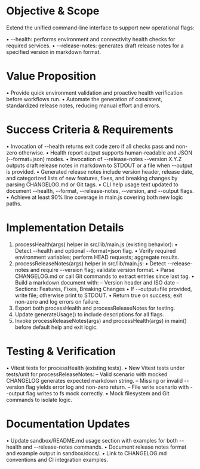 # Objective & Scope
Extend the unified command-line interface to support new operational flags:

• --health: performs environment and connectivity health checks for required services.
• --release-notes: generates draft release notes for a specified version in markdown format.

# Value Proposition
• Provide quick environment validation and proactive health verification before workflows run.
• Automate the generation of consistent, standardized release notes, reducing manual effort and errors.

# Success Criteria & Requirements
• Invocation of --health returns exit code zero if all checks pass and non-zero otherwise.
• Health report output supports human-readable and JSON (--format=json) modes.
• Invocation of --release-notes --version X.Y.Z outputs draft release notes in markdown to STDOUT or a file when --output is provided.
• Generated release notes include version header, release date, and categorized lists of new features, fixes, and breaking changes by parsing CHANGELOG.md or Git tags.
• CLI help usage text updated to document --health, --format, --release-notes, --version, and --output flags.
• Achieve at least 90% line coverage in main.js covering both new logic paths.

# Implementation Details
1. processHealth(args) helper in src/lib/main.js (existing behavior):
   • Detect --health and optional --format=json flag.
   • Verify required environment variables; perform HEAD requests; aggregate results.
2. processReleaseNotes(args) helper in src/lib/main.js:
   • Detect --release-notes and require --version flag; validate version format.
   • Parse CHANGELOG.md or call Git commands to extract entries since last tag.
   • Build a markdown document with:
     – Version header and ISO date
     – Sections: Features, Fixes, Breaking Changes
   • If --output=file provided, write file; otherwise print to STDOUT.
   • Return true on success; exit non-zero and log errors on failure.
3. Export both processHealth and processReleaseNotes for testing.
4. Update generateUsage() to include descriptions for all flags.
5. Invoke processReleaseNotes(args) and processHealth(args) in main() before default help and exit logic.

# Testing & Verification
• Vitest tests for processHealth (existing tests).
• New Vitest tests under tests/unit for processReleaseNotes:
  – Valid scenario with mocked CHANGELOG generates expected markdown string.
  – Missing or invalid --version flag yields error log and non-zero return.
  – File write scenario with --output flag writes to fs mock correctly.
• Mock filesystem and Git commands to isolate logic.

# Documentation Updates
• Update sandbox/README.md usage section with examples for both --health and --release-notes commands.
• Document release notes format and example output in sandbox/docs/.
• Link to CHANGELOG.md conventions and CI integration examples.